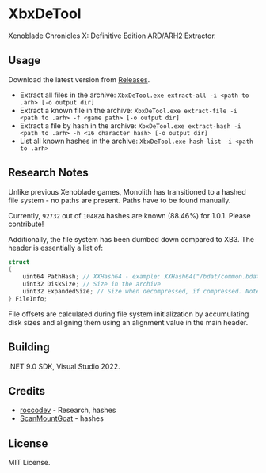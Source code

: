 # XbxDeTool

Xenoblade Chronicles X: Definitive Edition ARD/ARH2 Extractor.

## Usage

Download the latest version from [Releases](https://github.com/Nenkai/XbxDeTool/releases).

* Extract all files in the archive: `XbxDeTool.exe extract-all -i <path to .arh> [-o output dir]`
* Extract a known file in the archive: `XbxDeTool.exe extract-file -i <path to .arh> -f <game path> [-o output dir]`
* Extract a file by hash in the archive: `XbxDeTool.exe extract-hash -i <path to .arh> -h <16 character hash> [-o output dir]`
* List all known hashes in the archive: `XbxDeTool.exe hash-list -i <path to .arh>`

## Research Notes

Unlike previous Xenoblade games, Monolith has transitioned to a hashed file system - no paths are present. Paths have to be found manually.

Currently, `92732` out of `104824` hashes are known (88.46%) for 1.0.1. Please contribute!

Additionally, the file system has been dumbed down compared to XB3. The header is essentially a list of:

```c
struct
{
    uint64 PathHash; // XXHash64 - example: XXHash64("/bdat/common.bdat".ToLower())
    uint32 DiskSize; // Size in the archive
    uint32 ExpandedSize; // Size when decompressed, if compressed. Note that even if this isn't set, the file may still be wrapped in a 'Xbc1' header.
} FileInfo;
```

File offsets are calculated during file system initialization by accumulating disk sizes and aligning them using an alignment value in the main header.

## Building

.NET 9.0 SDK, Visual Studio 2022.

## Credits

* [roccodev](https://github.com/roccodev) - Research, hashes
* [ScanMountGoat](https://github.com/ScanMountGoat) - hashes

## License

MIT License.
